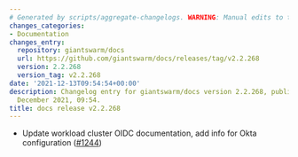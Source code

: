 ```yaml
---
# Generated by scripts/aggregate-changelogs. WARNING: Manual edits to this files will be overwritten.
changes_categories:
- Documentation
changes_entry:
  repository: giantswarm/docs
  url: https://github.com/giantswarm/docs/releases/tag/v2.2.268
  version: 2.2.268
  version_tag: v2.2.268
date: '2021-12-13T09:54:54+00:00'
description: Changelog entry for giantswarm/docs version 2.2.268, published on 13
  December 2021, 09:54.
title: docs release v2.2.268
---
```


- Update workload cluster OIDC documentation, add info for Okta configuration ([#1244](https://github.com/giantswarm/docs/pull/1244))
